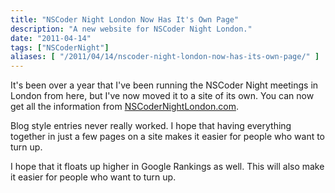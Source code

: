 ```yaml
---
title: "NSCoder Night London Now Has It's Own Page"
description: "A new website for NSCoder Night London."
date: "2011-04-14"
tags: ["NSCoderNight"]
aliases: [ "/2011/04/14/nscoder-night-london-now-has-its-own-page/" ]
---
```


It's been over a year that I've been running the NSCoder Night meetings in
London from here, but I've now moved it to a site of its own. You can now get
all the information from
[NSCoderNightLondon.com](http://nscodernightlondon.com).

Blog style entries never really worked. I hope that having everything together
in just a few pages on a site makes it easier for people who want to turn up.

I hope that it floats up higher in Google Rankings as well. This will also make
it easier for people who want to turn up.
